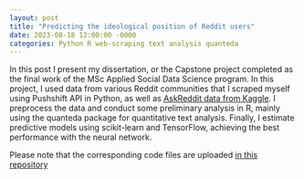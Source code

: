 ```yaml
---
layout: post
title: "Predicting the ideological position of Reddit users"
date: 2023-08-18 12:00:00 -0000
categories: Python R web-scraping text analysis quanteda
---
```

In this post I present my dissertation, or the Capstone project completed as the final work of the MSc Applied 
Social Data Science program. In this project, I used data from various Reddit communities that I scraped myself using
Pushshift API in Python, as well as [AskReddit data from Kaggle](https://www.kaggle.com/datasets/pavellexyr/ten-million-reddit-answers).
I preprocess the data and conduct some preliminary analysis in R, mainly using the quanteda package for quantitative
text analysis. Finally, I estimate predictive models using scikit-learn and TensorFlow, achieving the best performance
with the neural network. 

Please note that the corresponding code files are uploaded [in this repository](https://github.com/mariaadshead/dissertation_code/tree/main)

<object data="{{ site.url }}{{ site.baseurl }}/assets/masters_dissertation.pdf" width="1000" height="1000" 
  type="application/pdf"></object>
